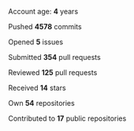 Account age: **4** years

Pushed **4578** commits

Opened **5** issues

Submitted **354** pull requests

Reviewed **125** pull requests

Received **14** stars

Own **54** repositories

Contributed to **17** public repositories

